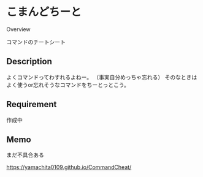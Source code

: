 こまんどちーと
====

Overview

コマンドのチートシート

## Description

よくコマンドってわすれるよねー。
（事実自分めっちゃ忘れる）
そのなときはよく使うor忘れそうなコマンドをちーとっとこう。

## Requirement

作成中

## Memo

まだ不具合ある

https://yamachita0109.github.io/CommandCheat/
